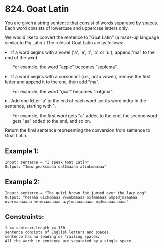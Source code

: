 # 824. Goat Latin
     
You are given a string sentence that consist of words separated by spaces. Each word consists of lowercase and uppercase letters only.

We would like to convert the sentence to "Goat Latin" (a made-up language similar to Pig Latin.) The rules of Goat Latin are as follows:

<li>If a word begins with a vowel ('a', 'e', 'i', 'o', or 'u'), append "ma" to the end of the word.</li>
<ul>For example, the word "apple" becomes "applema".</ul>
<li>If a word begins with a consonant (i.e., not a vowel), remove the first letter and append it to the end, then add "ma".</li>
<ul>For example, the word "goat" becomes "oatgma".</ul>
<li>Add one letter 'a' to the end of each word per its word index in the sentence, starting with 1.</li>
<ul>For example, the first word gets "a" added to the end, the second word gets "aa" added to the end, and so on.</ul>
Return the final sentence representing the conversion from sentence to Goat Latin.

## Example 1:

    Input: sentence = "I speak Goat Latin"
    Output: "Imaa peaksmaaa oatGmaaaa atinLmaaaaa"
## Example 2:

    Input: sentence = "The quick brown fox jumped over the lazy dog"
    Output: "heTmaa uickqmaaa rownbmaaaa oxfmaaaaa umpedjmaaaaaa overmaaaaaaa hetmaaaaaaaa azylmaaaaaaaaa ogdmaaaaaaaaaa"
## Constraints:

    1 <= sentence.length <= 150
    sentence consists of English letters and spaces.
    sentence has no leading or trailing spaces.
    All the words in sentence are separated by a single space.